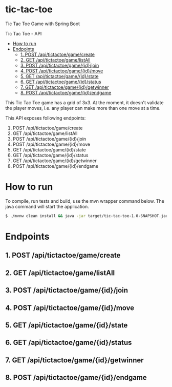 # tic-tac-toe
Tic Tac Toe Game with Spring Boot

Tic Tac Toe - API

<!-- TOC depthFrom:1 depthTo:6 withLinks:1 updateOnSave:1 orderedList:0 -->

- [How to run](#how-to-run)
- [Endpoints](#endpoints)
	- [1. POST /api/tictactoe/game/create](#1-post-apitictactoegamecreate)
	- [2. GET /api/tictactoe/game/listAll](#2-get-apitictactoegamelistall)
	- [3. POST /api/tictactoe/game/{id}/join](#3-post-apitictactoegameidjoin)
	- [4. POST /api/tictactoe/game/{id}/move](#4-post-apitictactoegameidmove)
	- [5. GET /api/tictactoe/game/{id}/state](#5-get-apitictactoegameidstate)
	- [6. GET /api/tictactoe/game/{id}/status](#6-get-apitictactoegameidstatus)
	- [7. GET /api/tictactoe/game/{id}/getwinner](#7-get-apitictactoegameidgetwinner)
	- [8. POST /api/tictactoe/game/{id}/endgame](#8-post-apitictactoegameidendgame)

<!-- /TOC -->

This Tic Tac Toe game has a grid of 3x3. At the moment, it doesn't validate the player moves, i.e. any player can make more than one move at a time.

This API exposes following endpoints:

 1. POST /api/tictactoe/game/create
 2. GET /api/tictactoe/game/listAll
 3. POST /api/tictactoe/game/{id}/join
 4. POST /api/tictactoe/game/{id}/move
 5. GET /api/tictactoe/game/{id}/state
 6. GET /api/tictactoe/game/{id}/status
 7. GET /api/tictactoe/game/{id}/getwinner
 8. POST /api/tictactoe/game/{id}/endgame
 
# How to run
To compile, run tests and build, use the mvn wrapper command below. The java command will start the application.

```bash
$ ./mvnw clean install && java -jar target/tic-tac-toe-1.0-SNAPSHOT.jar
```

# Endpoints

## 1. POST /api/tictactoe/game/create
## 2. GET /api/tictactoe/game/listAll
## 3. POST /api/tictactoe/game/{id}/join
## 4. POST /api/tictactoe/game/{id}/move
## 5. GET /api/tictactoe/game/{id}/state
## 6. GET /api/tictactoe/game/{id}/status
## 7. GET /api/tictactoe/game/{id}/getwinner
## 8. POST /api/tictactoe/game/{id}/endgame




